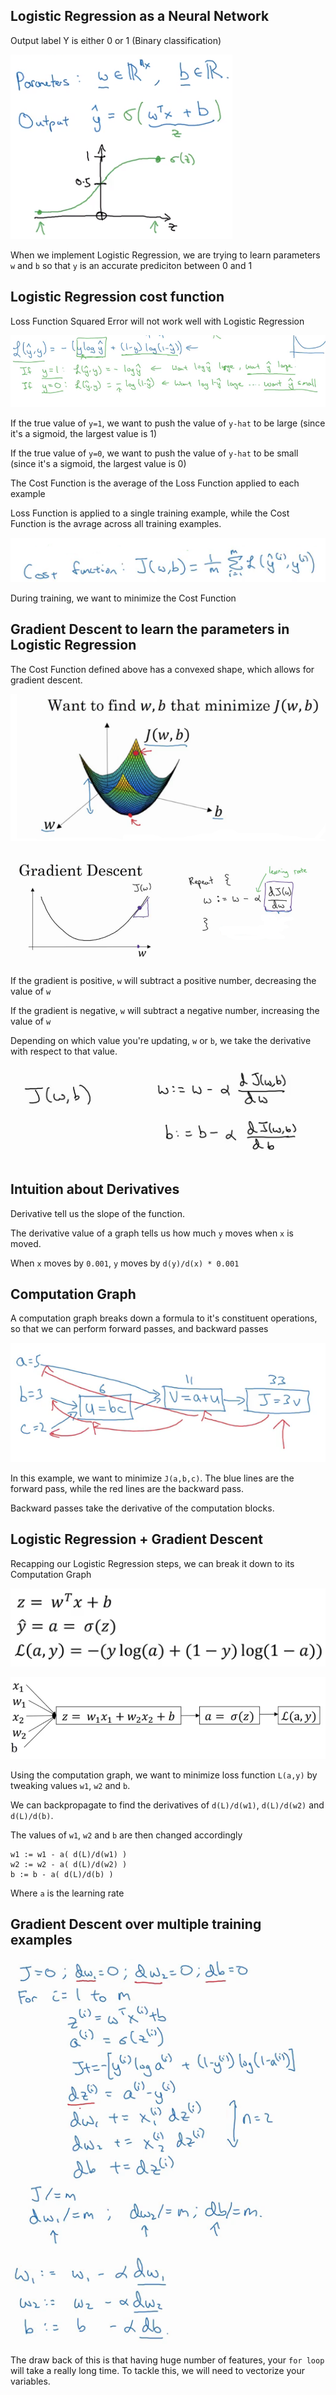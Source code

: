 ## Logistic Regression as a Neural Network

Output label Y is either 0 or 1 (Binary classification)

![alt text][logo3]

[logo3]: 3.png "3"


When we implement Logistic Regression, we are trying to learn parameters `w` and `b` so that `y` is an accurate prediciton between 0 and 1

## Logistic Regression cost function

Loss Function Squared Error will not work well with Logistic Regression

![alt text][logo4]

[logo4]: 4.png "4"

If the true value of `y=1`, we want to push the value of `y-hat` to be large (since it's a sigmoid, the largest value is 1)

If the true value of `y=0`, we want to push the value of `y-hat` to be small (since it's a sigmoid, the largest value is 0)

The Cost Function is the average of the Loss Function applied to each example

Loss Function is applied to a single training example, while the Cost Function is the avrage across all training examples.

![alt text][logo5]

[logo5]: 5.png "5"

During training, we want to minimize the Cost Function

## Gradient Descent to learn the parameters in Logistic Regression

The Cost Function defined above has a convexed shape, which allows for gradient descent.

![alt text][logo6]

[logo6]: 6.png "6"


![alt text][logo7]

[logo7]: 7.png "7"

If the gradient is positive, `w` will subtract a positive number, decreasing the value of `w`

If the gradient is negative, `w` will subtract a negative number, increasing the value of `w`

Depending on which value you're updating, `w` or `b`, we take the derivative with respect to that value.

![alt text][logo8]

[logo8]: 8.png "8"

## Intuition about Derivatives

Derivative tell us the slope of the function.

The derivative value of a graph tells us how much `y` moves when `x` is moved.

When `x` moves by `0.001`, `y` moves by `d(y)/d(x) * 0.001`

## Computation Graph

A computation graph breaks down a formula to it's constituent operations, so that we can perform forward passes, and backward passes

![alt text][logo9]

[logo9]: 9.png "9"

In this example, we want to minimize `J(a,b,c)`. The blue lines are the forward pass, while the red lines are the backward pass.

Backward passes take the derivative of the computation blocks.

## Logistic Regression + Gradient Descent

Recapping our Logistic Regression steps, we can break it down to its Computation Graph

![alt text][logo10]

[logo10]: 10.png "10"


![alt text][logo11]

[logo11]: 11.png "11"

Using the computation graph, we want to minimize loss function `L(a,y)` by tweaking values `w1`, `w2` and `b`.

We can backpropagate to find the derivatives of `d(L)/d(w1)`, `d(L)/d(w2)` and `d(L)/d(b)`.

The values of `w1`, `w2` and `b` are then changed accordingly

```
w1 := w1 - a( d(L)/d(w1) )
w2 := w2 - a( d(L)/d(w2) )
b := b - a( d(L)/d(b) )
```

Where `a` is the learning rate

## Gradient Descent over multiple training examples

![alt text][logo12]

[logo12]: 12.png "12"

![alt text][logo13]

[logo13]: 13.png "13"

The draw back of this is that having huge number of features, your `for loop` will take a really long time. To tackle this, we will need to vectorize your variables.

